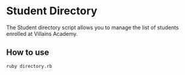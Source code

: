 # Student Directory

The Student directory script allows you to manage the list of students enrolled at Villains Academy.

## How to use

```shell
ruby directory.rb
```
